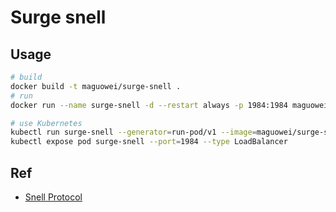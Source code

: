 # Surge snell

## Usage

```bash
# build
docker build -t maguowei/surge-snell .
# run
docker run --name surge-snell -d --restart always -p 1984:1984 maguowei/surge-snell ${the_psk}

# use Kubernetes
kubectl run surge-snell --generator=run-pod/v1 --image=maguowei/surge-snell --restart=Always -- ${the_psk}
kubectl expose pod surge-snell --port=1984 --type LoadBalancer
```

## Ref

- [Snell Protocol](https://manual.nssurge.com/others/snell.html)
